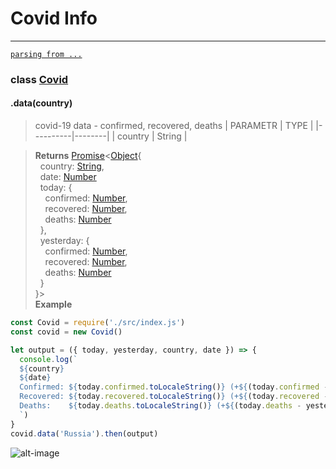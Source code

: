 # Covid Info
---

 [`parsing from ...`](https://github.com/pomber/covid19)

### class [Covid](https://github.com/Senpaai/covid-info/blob/master/src/index.js)

#### .data(country)
> covid-19 data - confirmed, recovered, deaths
> | PARAMETR |  TYPE  |
> |----------|--------|
> | country  | String |

> **Returns** [Promise](https://developer.mozilla.org/en-US/docs/Web/JavaScript/Reference/Global_Objects/Promise)<[Object](https://developer.mozilla.org/en-US/docs/Web/JavaScript/Reference/Global_Objects/Object){<br>
>&nbsp;&nbsp;country: [String](https://developer.mozilla.org/en-US/docs/Web/JavaScript/Reference/Global_Objects/String),<br>
>&nbsp;&nbsp;date: [Number](https://developer.mozilla.org/en-US/docs/Web/JavaScript/Reference/Global_Objects/String)<br>
>&nbsp;&nbsp;today: {<br>
>&nbsp;&nbsp;&nbsp;&nbsp;confirmed: [Number](https://developer.mozilla.org/en-US/docs/Web/JavaScript/Reference/Global_Objects/Number),<br>
>&nbsp;&nbsp;&nbsp;&nbsp;recovered: [Number](https://developer.mozilla.org/en-US/docs/Web/JavaScript/Reference/Global_Objects/Number),<br>
>&nbsp;&nbsp;&nbsp;&nbsp;deaths: [Number](https://developer.mozilla.org/en-US/docs/Web/JavaScript/Reference/Global_Objects/Number)<br>
>&nbsp;&nbsp;},<br>
>&nbsp;&nbsp;yesterday: {<br>
>&nbsp;&nbsp;&nbsp;&nbsp;confirmed: [Number](https://developer.mozilla.org/en-US/docs/Web/JavaScript/Reference/Global_Objects/Number),<br>
>&nbsp;&nbsp;&nbsp;&nbsp;recovered: [Number](https://developer.mozilla.org/en-US/docs/Web/JavaScript/Reference/Global_Objects/Number),<br>
>&nbsp;&nbsp;&nbsp;&nbsp;deaths: [Number](https://developer.mozilla.org/en-US/docs/Web/JavaScript/Reference/Global_Objects/Number)<br>
>&nbsp;&nbsp;}<br>
>}><br>
> **Example**
```javascript
const Covid = require('./src/index.js')
const covid = new Covid()

let output = ({ today, yesterday, country, date }) => {
  console.log(`
  ${country}
  ${date}
  Confirmed: ${today.confirmed.toLocaleString()} (+${(today.confirmed - yesterday.confirmed).toLocaleString()})
  Recovered: ${today.recovered.toLocaleString()} (+${(today.recovered - yesterday.recovered).toLocaleString()})
  Deaths:    ${today.deaths.toLocaleString()} (+${(today.deaths - yesterday.deaths).toLocaleString()})
  `)
}
covid.data('Russia').then(output)
```
![alt-image](https://media.discordapp.net/attachments/615884194740043797/705848544036257903/unknown.png)

